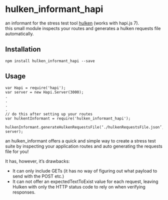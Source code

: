 hulken_informant_hapi
=========================

an informant for the stress test tool [hulken](https://github.com/hellgrenj/hulken) (works with hapi.js 7).  
this small module inspects your routes and generates a hulken requests file automatically.

## Installation

`npm install hulken_informant_hapi --save`
## Usage

```
var Hapi = require('hapi');
var server = new Hapi.Server(3000);
.
.
.
.
// do this after setting up your routes
var hulkentInformant = require('hulken_informant_hapi');
 hulkenInformant.generateHulkenRequestsFile(‘./hulkenRequestsFile.json’, server);
```
an hulken_informant offers a quick and simple way to create a stress test suite by inspecting your application routes and auto generating the requests file for you!

It has, however, it’s drawbacks:
* It can only include GETs (it has no way of figuring out what payload to send with the POST etc.)
* It can not offer an expectedTextToExist value for each request, leaving Hulken with only the HTTP status code to rely on when verifying responses.
